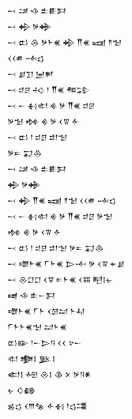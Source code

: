 <div class='block'>
<div class='line'>𒁁 𒁼 𒈾 𒉺𒀾𒁕</div>
<div class='line'>𒁁 𒄈 𒃻𒄉</div>
<div class='line'>𒁁 𒆗 𒁲 𒃻𒈨𒌍 𒄈 𒐖𒌍 𒍢 𒈫𒈠</div>
<div class='line'>𒌋𒌋𒌑 𒁄𒌓</div>
<div class='line'>𒁁 𒋗𒋛 𒅁𒂍</div>
<div class='line'>𒁁 𒄑𒆪 𒈧 𒁹 𒐖𒌍 𒍣𒁉</div>
<div class='line'>𒁁 𒀸 𒈬𒊕 𒄯 𒃻 𒐖𒌍 𒄑𒆪</div>
<div class='line'>𒃻𒈠 𒂔 𒄯 𒃻 𒌋𒐊 𒅆</div>
<div class='line'>𒁁 𒆗 𒁹 𒄑𒆪 𒄥𒈠</div>
<div class='line'>𒃻𒋰 𒍑𒁲</div>
<div class='line'>𒁁 𒁼 𒈾 𒉺𒀾𒁕</div>
<div class='line'>𒄈 𒃻𒄉</div>
<div class='line'>𒁁 𒄈 𒐖𒌍 𒍢 𒈫𒈠 𒌋𒌋𒌑 𒁄𒌓</div>
<div class='line'>𒁁 𒀸 𒈬𒊕 𒄯 𒃻 𒐖𒌍 𒄑𒆪 𒃻𒈠</div>
<div class='line'>𒂔 𒄯 𒃻 𒌋𒐊 𒅆</div>
<div class='line'>𒁁 𒆗 𒁹 𒄑𒆪 𒄥𒈠 𒃻𒋰 𒍑𒁲</div>
<div class='line'>𒁁 𒈩𒈨𒌍 𒇲𒈨𒌍 𒆕𒋾 𒃻 𒌋𒐊 𒄬𒋗</div>
<div class='line'>𒁁 𒊮𒆸𒆸 𒌋𒐊 𒋰𒈨𒌍 𒌋𒐍 𒋃𒋙𒉡</div>
<div class='line'>𒉠 𒈾 𒉺𒀸𒁕</div>
<div class='line'>𒈩𒈨𒌍 𒇲𒈨 𒌋𒌆𒁺 𒈨𒄷</div>
<div class='line'>𒇲𒈨𒈨𒌍𒈠 𒁺𒈨𒌍</div>
<div class='line'>𒆗𒅔 𒁹𒀸𒆕𒀀 𒌋𒌋 𒆳𒀸</div>
<div class='line'>𒊕 𒆟𒋙 𒆥𒋙</div>
<div class='line'>𒅗𒋙 𒅇 𒊮𒋙 𒆠 𒉽 𒃻𒀀𒀭</div>
<div class='line'>𒉡 𒄭𒂵</div>
<div class='line'>𒌗𒌓 𒌋𒐈𒆚 𒅆𒈬 𒁹𒌓𒃮</div>
</div>